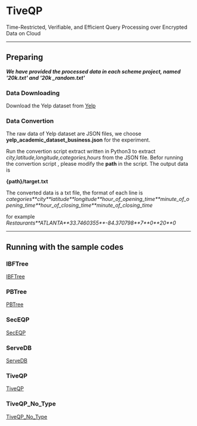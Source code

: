 # TiveQP
Time-Restricted, Verifiable, and Efficient Query Processing over Encrypted Data on Cloud

---

## Preparing

***We have provided the processed data in each scheme project, named '20k.txt' and '20k
_random.txt'***


### Data Downloading

   Download the Yelp dataset from [Yelp](https://www.yelp.com/dataset)

### Data Convertion
   The raw data of Yelp dataset are JSON files, we choose **yelp_academic_dataset_business.json** for the experiment. 

   Run the convertion script extract written in Python3 to extract *city,latitude,longitude,categories,hours* from the JSON file. Befor running the convertion script , please modify the **path** in the script. The output data is 

   **{path}/target.txt**
   
   The converted data is a txt file, the format of each line is 
   *categories\*\*city\*\*latitude\*\*longitude\*\*hour_of_opening_time\*\*minute_of_opening_time\*\*hour_of_closing_time\*\*minute_of_closing_time*
   
   for example *Restaurants\*\*ATLANTA\*\*33.7460355\*\*-84.370798\*\*7\*\*0\*\*20\*\*0*
   
---

## Running with the sample codes

### IBFTree
[IBFTree](https://github.com/UbiPLab/TiveQP/blob/main/TiveQP/IBFTree/README.md)
### PBTree
[PBTree](https://github.com/UbiPLab/TiveQP/blob/main/TiveQP/PBTree/README.md)
### SecEQP
[SecEQP](https://github.com/UbiPLab/TiveQP/blob/main/TiveQP/SecEQP/README.md)
### ServeDB
[ServeDB](https://github.com/UbiPLab/TiveQP/blob/main/TiveQP/ServeDB/README.md)
### TiveQP
[TiveQP](https://github.com/UbiPLab/TiveQP/blob/main/TiveQP/TiveQP/README.md)
### TiveQP_No_Type
[TiveQP_No_Type](https://github.com/UbiPLab/TiveQP/blob/main/TiveQP/TiveQP_NoType/README.md)

